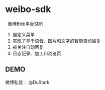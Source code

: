 # weibo-sdk
 
微博粉丝平台SDK

1. 自定义菜单
2. 实现了基于语音、图片和文字的智能自动回复
3. 被关注自动回复
4. 日志记录、加工和浏览页

## DEMO

微博私信： @DuStark
